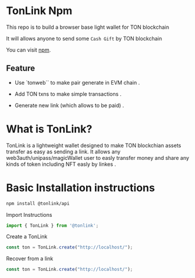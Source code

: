 # TonLink Npm

This repo is to build a browser base light wallet for TON blockchain

It will allows anyone to send some `Cash Gift` by TON blockchain

You can visit [npm](https://www.npmjs.com/settings/tonlink/members).

## Feature

- Use `tonweb`` to make pair generate in EVM chain .

- Add TON txns to make  simple transactions .

- Generate new link (which allows to be paid) . 

# What is TonLink?

TonLink is a lightweight wallet designed to make TON blockchian assets transfer as easy as sending a link. It allows any web3auth/unipass/magicWallet user to easly transfer money and share any kinds of token including NFT easly by linkes . 

# Basic Installation instructions
```bash
npm install @tonlink/api
```
Import Instructions
```js
import { TonLink } from '@tonlink';
```
Create a TonLink
```js
const ton = TonLink.create("http://localhost/");
```
Recover from a link
```js
const ton = TonLink.create("http://localhost/");
```